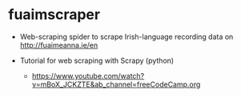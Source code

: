 # fuaimscraper

- Web-scraping spider to scrape Irish-language recording data on <http://fuaimeanna.ie/en>

- Tutorial for web scraping with Scrapy (python)
  - <https://www.youtube.com/watch?v=mBoX_JCKZTE&ab_channel=freeCodeCamp.org>
